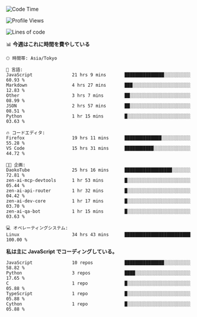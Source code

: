 <!--START_SECTION:waka-->
![Code Time](http://img.shields.io/badge/Code%20Time-251%20hrs%2032%20mins-blue)

![Profile Views](http://img.shields.io/badge/%E3%83%97%E3%83%AD%E3%83%95%E3%82%A3%E3%83%BC%E3%83%AB%E3%83%93%E3%83%A5%E3%83%BC-3-blue)

![Lines of code](https://img.shields.io/badge/%E3%80%8CHello%20World%E3%80%8D%E3%81%8B%E3%82%89%E3%80%81%E7%A7%81%E3%81%AF%E3%81%93%E3%81%86%E6%9B%B8%E3%81%84%E3%81%9F-648.0%20thousand%20%E3%82%B3%E3%83%BC%E3%83%89%E8%A1%8C-blue)

📊 **今週はこれに時間を費やしている** 

```text
🕑︎ 時間帯: Asia/Tokyo

💬 言語: 
JavaScript               21 hrs 9 mins       ███████████████░░░░░░░░░░   60.93 % 
Markdown                 4 hrs 27 mins       ███░░░░░░░░░░░░░░░░░░░░░░   12.83 % 
Other                    3 hrs 7 mins        ██░░░░░░░░░░░░░░░░░░░░░░░   08.99 % 
JSON                     2 hrs 57 mins       ██░░░░░░░░░░░░░░░░░░░░░░░   08.51 % 
Python                   1 hr 15 mins        █░░░░░░░░░░░░░░░░░░░░░░░░   03.63 % 

🔥 コードエディタ: 
Firefox                  19 hrs 11 mins      ██████████████░░░░░░░░░░░   55.28 % 
VS Code                  15 hrs 31 mins      ███████████░░░░░░░░░░░░░░   44.72 % 

🐱‍💻 企画: 
DaokoTube                25 hrs 16 mins      ██████████████████░░░░░░░   72.81 % 
zen-ai-mcp-devtools      1 hr 53 mins        █░░░░░░░░░░░░░░░░░░░░░░░░   05.44 % 
zen-ai-api-router        1 hr 32 mins        █░░░░░░░░░░░░░░░░░░░░░░░░   04.42 % 
zen-ai-dev-core          1 hr 17 mins        █░░░░░░░░░░░░░░░░░░░░░░░░   03.70 % 
zen-ai-qa-bot            1 hr 15 mins        █░░░░░░░░░░░░░░░░░░░░░░░░   03.63 % 

💻 オペレーティングシステム: 
Linux                    34 hrs 43 mins      █████████████████████████   100.00 % 
```

**私は主に JavaScript でコーディングしている。** 

```text
JavaScript               10 repos            ███████████████░░░░░░░░░░   58.82 % 
Python                   3 repos             ████░░░░░░░░░░░░░░░░░░░░░   17.65 % 
C                        1 repo              █░░░░░░░░░░░░░░░░░░░░░░░░   05.88 % 
TypeScript               1 repo              █░░░░░░░░░░░░░░░░░░░░░░░░   05.88 % 
Cython                   1 repo              █░░░░░░░░░░░░░░░░░░░░░░░░   05.88 % 
```




<!--END_SECTION:waka-->
